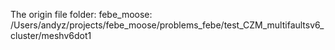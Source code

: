 The origin file folder: febe_moose: /Users/andyz/projects/febe_moose/problems_febe/test_CZM_multifaultsv6_cluster/meshv6dot1